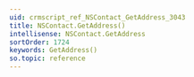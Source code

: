 ```yaml
---
uid: crmscript_ref_NSContact_GetAddress_3043
title: NSContact.GetAddress()
intellisense: NSContact.GetAddress
sortOrder: 1724
keywords: GetAddress()
so.topic: reference
---
```





